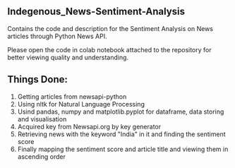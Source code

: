 ## Indegenous_News-Sentiment-Analysis
Contains the code and description for the Sentiment Analysis on News articles through Python News API.

Please open the code in colab notebook attached to the repository for better viewing quality and understanding.
## Things Done:
1. Getting articles from newsapi-python
2. Using nltk for Natural Language Processing
3. Usind pandas, numpy and matplotlib.pyplot for dataframe, data storing and visualisation
4. Acquired key from Newsapi.org by key generator
5. Retrieving news with the keyword "India" in it and finding the sentiment score
6. Finally mapping the sentiment score and article title and viewing them in ascending order
